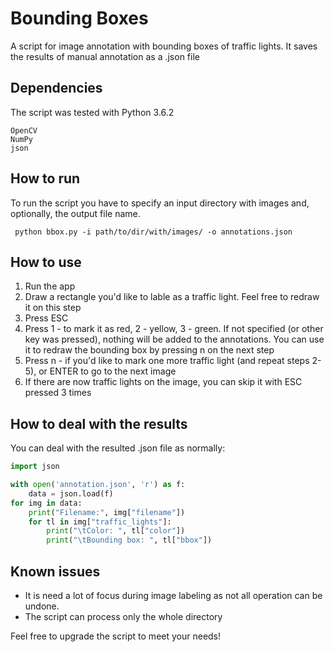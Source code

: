 # Bounding Boxes

A script for image annotation with bounding boxes of traffic lights. It saves the results of manual annotation as a .json file

## Dependencies
The script was tested with Python 3.6.2
```
OpenCV
NumPy
json
```

## How to run

To run the script you have to specify an input directory with images and, optionally, the output file name.

```
 python bbox.py -i path/to/dir/with/images/ -o annotations.json
```
## How to use

1. Run the app
2. Draw a rectangle you'd like to lable as a traffic light. Feel free to redraw it on this step
3. Press ESC
4. Press 1 - to mark it as red, 2 - yellow, 3 - green. If not specified (or other key was pressed), nothing will be added to the annotations. You can use it to redraw the bounding box by pressing n on the next step
5. Press n - if you'd like to mark one more traffic light (and repeat steps 2-5), or ENTER to go to the next image
6. If there are now traffic lights on the image, you can skip it with ESC pressed 3 times

## How to deal with the results

You can deal with the resulted .json file as normally:

```Python
import json

with open('annotation.json', 'r') as f:
	data = json.load(f)
for img in data:
	print("Filename:", img["filename"])
	for tl in img["traffic_lights"]:
		print("\tColor: ", tl["color"])
		print("\tBounding box: ", tl["bbox"])

```

## Known issues

* It is need a lot of focus during image labeling as not all operation can be undone.
* The script can process only the whole directory

Feel free to upgrade the script to meet your needs!

